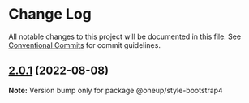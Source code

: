 # Change Log

All notable changes to this project will be documented in this file.
See [Conventional Commits](https://conventionalcommits.org) for commit guidelines.

## [2.0.1](https://github.com/oneupsoft/style-bootstrap4/compare/@oneup/style-bootstrap4@2.0.0...@oneup/style-bootstrap4@2.0.1) (2022-08-08)

**Note:** Version bump only for package @oneup/style-bootstrap4
